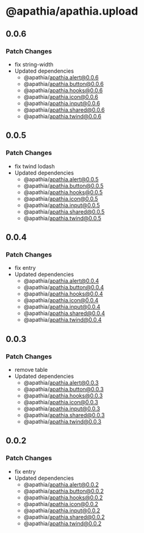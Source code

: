 # @apathia/apathia.upload

## 0.0.6

### Patch Changes

- fix string-width
- Updated dependencies
  - @apathia/apathia.alert@0.0.6
  - @apathia/apathia.button@0.0.6
  - @apathia/apathia.hooks@0.0.6
  - @apathia/apathia.icon@0.0.6
  - @apathia/apathia.input@0.0.6
  - @apathia/apathia.shared@0.0.6
  - @apathia/apathia.twind@0.0.6

## 0.0.5

### Patch Changes

- fix twind lodash
- Updated dependencies
  - @apathia/apathia.alert@0.0.5
  - @apathia/apathia.button@0.0.5
  - @apathia/apathia.hooks@0.0.5
  - @apathia/apathia.icon@0.0.5
  - @apathia/apathia.input@0.0.5
  - @apathia/apathia.shared@0.0.5
  - @apathia/apathia.twind@0.0.5

## 0.0.4

### Patch Changes

- fix entry
- Updated dependencies
  - @apathia/apathia.alert@0.0.4
  - @apathia/apathia.button@0.0.4
  - @apathia/apathia.hooks@0.0.4
  - @apathia/apathia.icon@0.0.4
  - @apathia/apathia.input@0.0.4
  - @apathia/apathia.shared@0.0.4
  - @apathia/apathia.twind@0.0.4

## 0.0.3

### Patch Changes

- remove table
- Updated dependencies
  - @apathia/apathia.alert@0.0.3
  - @apathia/apathia.button@0.0.3
  - @apathia/apathia.hooks@0.0.3
  - @apathia/apathia.icon@0.0.3
  - @apathia/apathia.input@0.0.3
  - @apathia/apathia.shared@0.0.3
  - @apathia/apathia.twind@0.0.3

## 0.0.2

### Patch Changes

- fix entry
- Updated dependencies
  - @apathia/apathia.alert@0.0.2
  - @apathia/apathia.button@0.0.2
  - @apathia/apathia.hooks@0.0.2
  - @apathia/apathia.icon@0.0.2
  - @apathia/apathia.input@0.0.2
  - @apathia/apathia.shared@0.0.2
  - @apathia/apathia.twind@0.0.2
